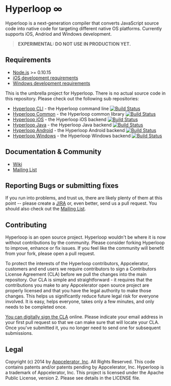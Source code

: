 # Hyperloop ∞ 

Hyperloop is a next-generation compiler that converts JavaScript source code into native code for targeting different native OS platforms. Currently supports iOS, Andriod and Windows development.

> **EXPERIMENTAL: DO NOT USE IN PRODUCTION YET.**

## Requirements

* [Node.js](http://nodejs.org/) >= 0.10.15
* [iOS development requirements](https://github.com/appcelerator/hyperloop/wiki/Getting-started-with-iOS-and-Hyperloop)
* [Windows development requirements](https://github.com/appcelerator/hyperloop/wiki/Running-Hyperloop-on-Windows)

This is the umbrella project for Hyperloop.  There is no actual source code in this repository.  Please check out the following sub repositories:

- [Hyperloop CLI](https://github.com/appcelerator/hyperloop-cli) - the Hyperloop command line [![Build Status](https://travis-ci.org/appcelerator/hyperloop-cli.svg)](https://travis-ci.org/appcelerator/hyperloop-cli)
- [Hyperloop Common](https://github.com/appcelerator/hyperloop-common) - the Hyperloop common library [![Build Status](https://travis-ci.org/appcelerator/hyperloop-common.svg)](https://travis-ci.org/appcelerator/hyperloop-common)
- [Hyperloop iOS](https://github.com/appcelerator/hyperloop-ios) - the Hyperloop iOS backend [![Build Status](https://travis-ci.org/appcelerator/hyperloop-ios.svg)](https://travis-ci.org/appcelerator/hyperloop-ios)
- [Hyperloop Java](https://github.com/appcelerator/hyperloop-java) - the Hyperloop Java backend [![Build Status](https://travis-ci.org/appcelerator/hyperloop-java.svg)](https://travis-ci.org/appcelerator/hyperloop-java)
- [Hyperloop Android](https://github.com/appcelerator/hyperloop-android) - the Hyperloop Android backend [![Build Status](https://travis-ci.org/appcelerator/hyperloop-android.svg)](https://travis-ci.org/appcelerator/hyperloop-android)
- [Hyperloop Windows](https://github.com/appcelerator/hyperloop-windows) - the Hyperloop Windows backend [![Build Status](https://travis-ci.org/appcelerator/hyperloop-windows.svg)](https://travis-ci.org/appcelerator/hyperloop-windows)


## Documentation & Community

- [Wiki](https://github.com/appcelerator/hyperloop/wiki)
- [Mailing List](https://groups.google.com/forum/#!forum/tinext)

## Reporting Bugs or submitting fixes

If you run into problems, and trust us, there are likely plenty of them at this point -- please create a [JIRA](http://jira.appcelerator.org) or, even better, send us a pull request. You should also check out the [Mailing List](https://groups.google.com/forum/#!forum/tinext).

## Contributing

Hyperloop is an open source project.  Hyperloop wouldn't be where it is now without contributions by the community. Please consider forking Hyperloop to improve, enhance or fix issues. If you feel like the community will benefit from your fork, please open a pull request.

To protect the interests of the Hyperloop contributors, Appcelerator, customers and end users we require contributors to sign a Contributors License Agreement (CLA) before we pull the changes into the main repository. Our CLA is simple and straightforward - it requires that the contributions you make to any Appcelerator open source project are properly licensed and that you have the legal authority to make those changes. This helps us significantly reduce future legal risk for everyone involved. It is easy, helps everyone, takes only a few minutes, and only needs to be completed once.

[You can digitally sign the CLA](http://bit.ly/app_cla) online. Please indicate your email address in your first pull request so that we can make sure that will locate your CLA.  Once you've submitted it, you no longer need to send one for subsequent submissions.

## Legal

Copyright (c) 2014 by [Appcelerator, Inc](http://www.appcelerator.com). All Rights Reserved.
This code contains patents and/or patents pending by Appcelerator, Inc.
Hyperloop is a trademark of Appcelerator, Inc.
This project is licensed under the Apache Public License, version 2.  Please see details in the LICENSE file.

